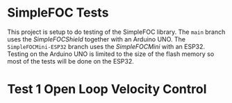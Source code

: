# SimpleFOC Tests
This project is setup to do testing of the SimpleFOC library. The `main` branch uses the *SimpleFOCShield* together with an Arduino UNO.  The `SimpleFOCMini-ESP32` branch uses the *SimpleFOCMini* with an ESP32.  Testing on the Arduino UNO is limited to the size of the flash memory so most of the tests will be done on the ESP32.

# Test 1 Open Loop Velocity Control 